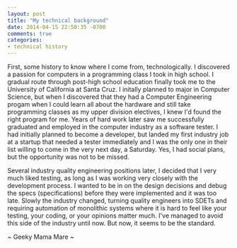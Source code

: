```yaml
---
layout: post
title: "My technical background"
date: 2014-04-15 22:50:35 -0700
comments: true
categories:
- technical history
---
```

First, some history to know where I come from, technologically.  I discovered a passion for computers in a programming class I took in high school.  I gradual route through post-high school education finally took me to the University of California at Santa Cruz.  I initally planned to major in Computer Science, but when I discovered that they had a Computer Engineering progam when I could learn all about the hardware and still take programming classes as my upper division electives, I knew I'd found the right program for me.  Years of hard work later saw me successfully graduated and employed in the computer industry as a software tester.  I had initially planned to become a developer, but landed my first industry job at a startup that needed a tester immediately and I was the only one in their list willing to come in the very next day, a Saturday.  Yes, I had social plans, but the opportunity was not to be missed.

Several industry quality engineering positions later, I decided that I very much liked testing, as long as I was working very closely with the development process.  I wanted to be in on the design decisions and debug the specs (specifications) before they were implemented and it was too late.  Slowly the industry changed, turning quality engineers into SDETs and requiring automation of monolithic systems where it is hard to feel like your testing, your coding, or your opinions matter much.  I've managed to avoid this side of the industry until now.  But now, it seems to be the standard.

~ Geeky Mama Mare ~
